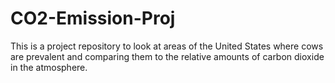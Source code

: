 # CO2-Emission-Proj
This is a project repository to look at areas of the United States where cows are prevalent and comparing them to the relative amounts of carbon dioxide in the atmosphere.  
